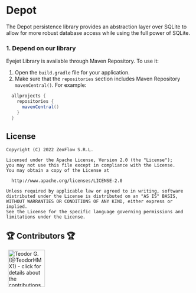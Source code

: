 # Depot
The Depot persistence library provides an abstraction layer over SQLite to allow for more robust database access while using the full power of SQLite.

### 1. Depend on our library

Eyejet Library is available through Maven Repository.
To use it:

1.  Open the `build.gradle` file for your application.
2.  Make sure that the `repositories` section includes Maven Repository
    `mavenCentral()`. For example:
```groovy
  allprojects {
    repositories {
      mavenCentral()
    }
  }
```

## License
    Copyright (C) 2022 ZeoFlow S.R.L.
    
    Licensed under the Apache License, Version 2.0 (the "License");
    you may not use this file except in compliance with the License.
    You may obtain a copy of the License at
    
      http://www.apache.org/licenses/LICENSE-2.0
    
    Unless required by applicable law or agreed to in writing, software
    distributed under the License is distributed on an "AS IS" BASIS,
    WITHOUT WARRANTIES OR CONDITIONS OF ANY KIND, either express or implied.
    See the License for the specific language governing permissions and
    limitations under the License.

## 🏆 Contributors 🏆

<!-- ZEOBOT-LIST:START - Do not remove or modify this section -->
<!-- prettier-ignore-start -->
<!-- markdownlint-disable -->
<p float="left">
<a href="docs/contributors.md#pushpin-teodor-g-teodorhmx1"><img width="100" src="https://avatars.githubusercontent.com/u/22307006?v=4" hspace=5 title='Teodor G. (@TeodorHMX1) - click for details about the contributions'></a>
</p>

<!-- markdownlint-enable -->
<!-- prettier-ignore-end -->
<!-- ZEOBOT-LIST:END -->
